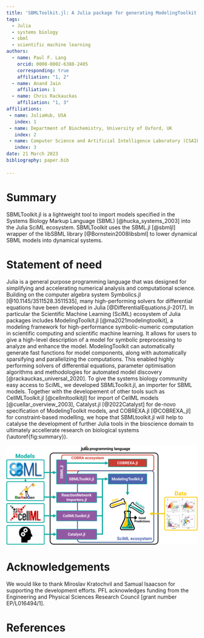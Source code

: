 ```yaml
---
title: 'SBMLToolkit.jl: A Julia package for generating ModelingToolkit models from SBML'
tags:
  - Julia
  - systems biology
  - sbml
  - scientific machine learning
authors:
  - name: Paul F. Lang
    orcid: 0000-0002-6388-2405
    corresponding: true
    affiliation: "1, 2"
  - name: Anand Jain
    affiliation: 1
  - name: Chris Rackauckas
    affiliation: "1, 3"
affiliations:
 - name: JuliaHub, USA
   index: 1
 - name: Department of Biochemistry, University of Oxford, UK
   index: 2
 - name: Computer Science and Artificial Intelligence Laboratory (CSAIL), Massachusetts Institute of Technology, USA
   index: 3
date: 21 March 2023
bibliography: paper.bib

---
```


# Summary

SBMLToolkit.jl is a lightweight tool to import models specified in the Systems Biology
Markup Language (SBML) [@hucka_systems_2003] into the Julia SciML ecosystem. SBMLToolkit uses the
SBML.jl [@sbmljl] wrapper of the libSBML library [@Bornstein2008libsbml] to lower dynamical SBML
models into dynamical systems.

# Statement of need

Julia is a general purpose programming language that was designed for simplifying
and accelerating numerical analysis and computational science. Building on the
computer algebra system Symbolics.jl [@10.1145/3511528.3511535], many high-performing solvers for
differential equations have been developed in Julia [@DifferentialEquations.jl-2017]. In
particular the Scientific Machine Learning (SciML) ecosystem of Julia packages
includes ModelingToolkit.jl [@ma2021modelingtoolkit], a modeling framework for high-performance
symbolic-numeric computation in scientific computing and scientific machine learning.
It allows for users to give a high-level description of a model for symbolic
preprocessing to analyze and enhance the model. ModelingToolkit can automatically
generate fast functions for model components, along with automatically sparsifying
and parallelizing the computations. This enabled highly performing solvers of
differential equations, parameter optimisation algorithms and methodologies for
automated model discovery [@rackauckas_universal_2020]. To give the systems biology community easy access
to SciML, we developed SBMLToolkit.jl, an importer for SBML models. Together with
the developement of other tools such as CellMLToolkit.jl [@cellmltoolkitjl] for import of
CellML models [@cuellar_overview_2003], Catalyst.jl [@2022Catalyst] for de-novo specification of
ModelingToolkit models, and COBREXA.jl [@COBREXA_jl] for constraint-based modelling,
we hope that SBMLtoolkit.jl will help to catalyse the development of further Julia
tools in the bioscience domain to ultimately accellerate research on biological
systems (\autoref{fig:summary}).

![The Julia ecosystem for systems biology. SBMLToolkit.jl links SBML and BioNetGen [@blinov_bionetgen_2004; @harris_bionetgen_2016] models to the SciML ecosystem.\label{fig:summary}](figure.svg)

# Acknowledgements

We would like to thank Miroslav Kratochvil and Samual Isaacson for supporting the development efforts.
PFL acknowledges funding from the Engineering and Physical Sciences Research Council [grant number EP/L016494/1].

# References
